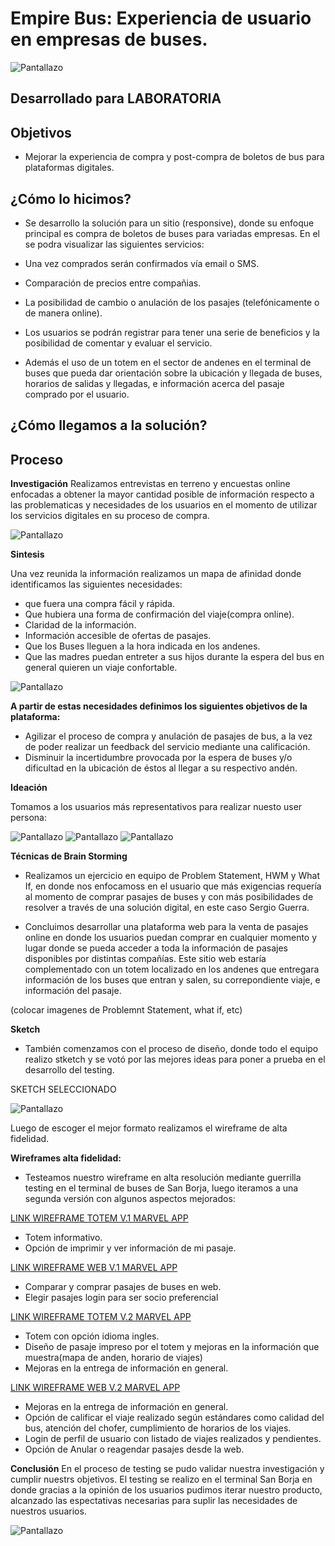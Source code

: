 # Empire Bus: Experiencia de usuario en empresas de buses.

![Pantallazo](assets/presentacion.jpg)

## Desarrollado para LABORATORIA

## Objetivos

- Mejorar la experiencia de compra y post-compra de boletos de bus para plataformas digitales.

## ¿Cómo lo hicimos?

- Se desarrollo la solución para un sitio (responsive), donde su enfoque principal es compra de boletos de buses para variadas empresas. En el se podra visualizar las siguientes servicios:

- Una vez comprados serán confirmados vía email o SMS.
- Comparación de precios entre compañias.
- La posibilidad de cambio o anulación de los pasajes (telefónicamente o de manera online).
- Los usuarios se podrán registrar para tener una serie de beneficios y la posibilidad de comentar y evaluar el servicio.
- Además el uso de un totem en el sector de andenes en el terminal de buses que pueda dar orientación sobre la ubicación y llegada de buses, horarios de salidas y llegadas, e información acerca del pasaje comprado por el usuario.

## ¿Cómo llegamos a la solución?

## Proceso

**Investigación**
Realizamos entrevistas en terreno y encuestas online enfocadas a obtener la mayor cantidad posible de información respecto a las problematicas y necesidades de los usuarios en el momento de utilizar los servicios digitales en su proceso de compra.

![Pantallazo](assets/guion.jpg)

**Sintesis**

 Una vez reunida la información realizamos un mapa de afinidad donde identificamos las siguientes necesidades:

- que fuera una compra fácil y rápida.
- Que hubiera una forma de confirmación del viaje(compra online).
- Claridad de la información.
- Información accesible de ofertas de pasajes.
- Que los Buses lleguen a la hora indicada en los andenes.
- Que las madres puedan entreter a sus hijos durante la espera del bus en general quieren un viaje confortable.

![Pantallazo](assets/mapaafinidad.png)

**A partir de estas necesidades definimos los siguientes objetivos de la plataforma:**

- Agilizar el proceso de compra y anulación de pasajes de bus, a la vez de poder realizar un feedback del servicio mediante una calificación.
- Disminuir la incertidumbre provocada por la espera de buses y/o dificultad en la ubicación de éstos al llegar a su respectivo andén.

**Ideación**

Tomamos a los usuarios más representativos para realizar nuesto user persona:

![Pantallazo](assets/gueraa.png)
![Pantallazo](assets/anita.png)
![Pantallazo](assets/serguio.png)


**Técnicas de Brain Storming**
- Realizamos un ejercicio en equipo de Problem Statement, HWM y What If, en donde nos enfocamoss en el usuario que más exigencias requería al momento de comprar pasajes de buses y con más posibilidades de resolver a través de una solución digital, en este caso Sergio Guerra.

- Concluimos desarrollar una plataforma web para la venta de pasajes online en donde los usuarios puedan comprar en cualquier momento y lugar donde se pueda acceder a toda la información de pasajes disponibles por distintas compañías. Este sitio web estaría complementado con un totem localizado en los andenes que entregara información de los buses que entran y salen, su correpondiente viaje, e información del pasaje.

(colocar imagenes de Problemnt Statement, what if, etc)

**Sketch**

- También comenzamos con el proceso de diseño, donde todo el equipo realizo stketch y se votó por las mejores ideas para poner a prueba en el desarrollo del testing.

SKETCH SELECCIONADO

![Pantallazo](assets/sketch.png)


Luego de escoger el mejor formato realizamos el wireframe de alta fidelidad.

**Wireframes alta fidelidad:**

- Testeamos nuestro wireframe en alta resolución mediante guerrilla testing en el terminal de buses de San Borja, luego iteramos a una segunda versión con algunos aspectos mejorados:

[LINK WIREFRAME TOTEM V.1 MARVEL APP](https://marvelapp.com/36ef2b0/screen/37746896)
- Totem informativo.
- Opción de imprimir y ver información de mi pasaje.

 [LINK WIREFRAME WEB V.1 MARVEL APP](https://marvelapp.com/36ef2b0/screen/37748504)
- Comparar y comprar pasajes de buses en web.
- Elegir pasajes login para ser socio preferencial

[LINK WIREFRAME TOTEM V.2 MARVEL APP](https://marvelapp.com/7h7a14h/screen/38130994)
- Totem con opción idioma ingles.
- Diseño de pasaje impreso por el totem y mejoras en la información que muestra(mapa de anden, horario de viajes)
- Mejoras en la entrega de información en general.

[LINK WIREFRAME WEB V.2 MARVEL APP](https://marvelapp.com/7h7a14h/screen/38131000)
- Mejoras en la entrega de información en general.
- Opción de calificar el viaje realizado según estándares como calidad del bus, atención del chofer, cumplimiento de horarios de los viajes.
- Login de perfil de usuario con listado de viajes realizados y pendientes.
- Opción de Anular o reagendar pasajes desde la web.

**Conclusión**
En el proceso de testing se pudo validar nuestra investigación y cumplir nuestrs objetivos. El testing se realizo en el terminal San Borja en donde gracias a la opinión de los usuarios pudimos iterar nuestro producto, alcanzado las espectativas necesarias para suplir las necesidades de nuestros usuarios.

![Pantallazo](assets/testeo.png)

